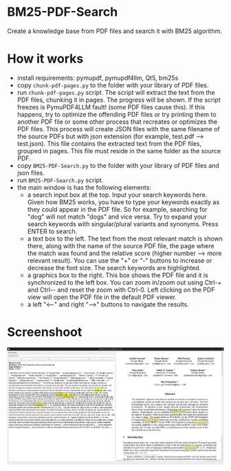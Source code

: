 # BM25-PDF-Search
Create a knowledge base from PDF files and search it with BM25 algorithm.

# How it works
- install requirements: pymupdf, pymupdf4llm, Qt5, bm25s
- copy ```chunk-pdf-pages.py``` to the folder with your library of PDF files.
- run ```chunk-pdf-pages.py``` script. The script will extract the text from the PDF files, chunking it in pages. The progress will be shown. If the script freezes is PymuPDF4LLM fault! (some PDF files cause this). If this happens, try to optimize the offending PDF files or try printing them to another PDF file or some other process that recreates or optimizes the PDF files. This process will create JSON files with the same filename of the source PDFs but with json extension (for example, test.pdf --> test.json). This file contains the extracted text from the PDF files, grouped in pages. This file must reside in the same folder as the source PDF.
- copy ```BM25-PDF-Search.py``` to the folder with your library of PDF files and json files.
- run ```BM25-PDF-Search.py``` script.
- the main window is has the following elements:
  - a search input box at the top. Input your search keywords here. Given how BM25 works, you have to type your keywords exactly as they could appear in the PDF file. So for example, searching for "dog" will not match "dogs" and vice versa. Try to expand your search keywords with singular/plural variants and synonyms. Press ENTER to search.
  - a text box to the left. The text from the most relevant match is shown there, along with the name of the source PDF file, the page where the match was found and the relative score (higher number --> more relevant result). You can use the "+" or "-" buttons to increase or decrease the font size. The search keywords are highlighted.
  - a graphics box to the right. This box shows the PDF file and it is synchronized to the left box. You can zoom in/zoom out using Ctrl-+ and Ctrl-- and reset the zoom with Ctrl-0. Left clicking on the PDF view will open the PDF file in the default PDF viewer.
  - a left "<--" and right "-->" buttons to navigate the results.
 
# Screenshoot
![Screenshoot](screenshot-BM25-PDF-Search.jpg)



